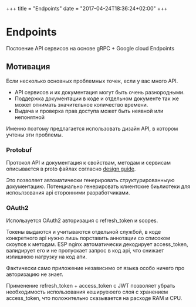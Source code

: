 +++
title = "Endpoints"
date = "2017-04-24T18:36:24+02:00"
+++

# Endpoints

Постоение API сервисов на основе gRPC + Google cloud Endpoints

## Мотивация

Если несколько основных проблемных точек, если у вас много API.

- API сервисов и их документация могут быть очень разнородными. 
- Поддержка документации в коде и отдельном документе так же может отнимать значительное количество времени.
- Выдача и проверка прав доступа может быть неявной или непонятной

Именно поэтому предлагается использовать дизайн API, в котором учтены эти проблемы.

### Protobuf

Протокол API и документация к свойствам, методам и сервисам описывается в proto файлах согласно [design guide](design).

Это позволяет автоматически генерировать структурированныую документацию.
Потенциально генерировать клиентские биьлиотеки для испоьлзования api сторонними разработчиками.

### OAuth2

Используется OAuth2 авторизация c refresh_token и scopes.

Токены выдаются и учитываются отдельной службой, в коде конкретного api нужно лишь порставить 
аннотации со списоком скоупов к методам. ESP nginx автоматически декодирует access_token, 
валидирует его и не пропускает запрос в код api, что снижает излишнюю нагрузку на код апи.

Фактически само приложение независимо от языка особо ничего про авторизацию не знает.

Применение refresh_token + access_token с JWT позволяет убрать необходимость использования кешируеюего слоя с хранением access_token, что
положительно сказывается на расходе RAM и CPU.


  